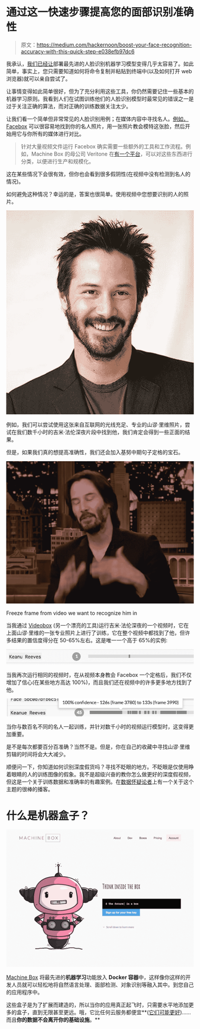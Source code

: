 # 通过这一快速步骤提高您的面部识别准确性

> 原文：<https://medium.com/hackernoon/boost-your-face-recognition-accuracy-with-this-quick-step-e038efb97dc6>

我承认，[我们已经让](https://machinebox.io/docs/facebox?utm_source=Medium&utm_medium=Post&utm_campaign=The%20right%20way%20to%20train%20face%20recognition)部署最先进的人脸识别机器学习模型变得几乎太容易了。如此简单，事实上，您只需要知道如何将命令复制并粘贴到终端中(以及如何打开 web 浏览器)就可以亲自尝试了。

让事情变得如此简单很好，但为了充分利用这些工具，你仍然需要记住一些基本的机器学习原则。我看到人们在试图训练他们的人脸识别模型时最常见的错误之一是过于关注正确的算法，而对正确的训练数据关注太少。

让我们看一个简单但非常常见的人脸识别用例；在媒体内容中寻找名人。[例如，Facebox](https://machinebox.io/docs/facebox?utm_source=Medium&utm_medium=Post&utm_campaign=The%20right%20way%20to%20train%20face%20recognition) 可以很容易地找到你的名人照片，用一张照片教会模特这张脸，然后开始用它与你所有的媒体进行对比。

> 针对大量视频文件运行 Facebox 确实需要一些额外的工具和工作流程。例如，Machine Box 的母公司 Veritone 在[有一个平台](https://www.veritone.com/)，可以对这些东西进行分类，以便进行生产和规模化。

这在某些情况下会很有效，但你也会看到很多假阴性(在视频中没有检测到名人的情况)。

如何避免这种情况？幸运的是，答案也很简单。使用视频中您想要识别的人的照片。

![](img/5f37c6d3162291222cd939662e50d016.png)

例如，我们可以尝试使用这张来自互联网的光线充足、专业的山谬·里维照片，尝试在我们数千小时的吉米·法伦深夜片段中找到他，我们肯定会得到一些正面的结果。

但是，如果我们真的想提高准确性，我们还会加入基努中期句子定格的宝石。

![](img/e2c2e9ba171662c8233791c5dce3cf54.png)

Freeze frame from video we want to recognize him in

当我通过 [Videobox](https://machinebox.io/docs/videobox?utm_source=Medium&utm_medium=Post&utm_campaign=The%20right%20way%20to%20train%20face%20recognition) (另一个漂亮的工具)运行吉米·法伦深夜的一个视频时，它在上面山谬·里维的一张专业照片上进行了训练，它在整个视频中都找到了他，但许多结果的置信度得分在 50-65%左右。这是唯一一个高于 65%的实例:

![](img/6e5f0bd658c8221d11ca4b4b21c0d585.png)

当我再次运行相同的视频时，在从视频本身教会 Facebox 一个定格后，我们不仅增加了信心(在某些地方高达 100%)，而且我们还在视频中的许多更多地方找到了他。

![](img/340b75322dbba6e5d08cdd7dcab63dd4.png)

当你与数百名不同的名人一起训练，并针对数千小时的视频运行模型时，这变得更加重要。

是不是每次都要百分百准确？当然不是。但是，你在自己的收藏中寻找山谬·里维剪辑的时间将会大大减少。

顺便问一下，你知道如何识别深度假货吗？寻找不眨眼的地方。不眨眼是仅使用睁着眼睛的人的训练图像的假象。我不是超级兴奋的教你怎么做更好的深度假视频，但这是一个关于训练数据和准确率的有趣案例。在[数据怀疑论者](https://overcast.fm/+BzxOeqqMs)上有一个关于这个主题的很棒的播客。

# 什么是机器盒子？

![](img/e581cf32ad5b72f99c5e504f96be67b3.png)

[Machine Box](https://machinebox.io/?utm_source=Medium&utm_medium=Post&utm_campaign=The%20right%20way%20to%20train%20face%20recognition) 将最先进的**机器学习**功能放入 **Docker 容器**中，这样像你这样的开发人员就可以轻松地将自然语言处理、面部检测、对象识别等融入其中。到您自己的应用程序中。

这些盒子是为了扩展而建造的，所以当你的应用真正起飞时，只需要水平地添加更多的盒子，直到无限甚至更远。哦，它比任何云服务都便宜**([它们可能更好](https://hackernoon.com/which-face-recognition-technology-performs-best-c2c839eb04e7))……而且**你的数据不会离开你的基础设施**。**